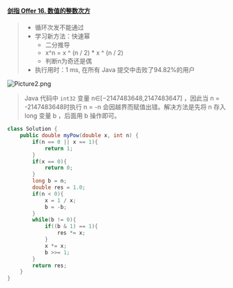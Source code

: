 #### [剑指 Offer 16. 数值的整数次方](https://leetcode-cn.com/problems/shu-zhi-de-zheng-shu-ci-fang-lcof/)

> - 循环次发不能通过
> - 学习新方法：快速幂
>   - 二分推导
>   - x^n = x ^ (n / 2) * x ^ (n / 2)
>   - 判断n为奇还是偶
> - 执行用时：1 ms, 在所有 Java 提交中击败了94.82%的用户

![Picture2.png](https://pic.leetcode-cn.com/379a042b9d8df3a96d1ac0f27346718033bf3bfce69731bab52bf6f372b4c8f4-Picture2.png)

> Java 代码中 `int32` 变量 n∈[−2147483648,2147483647] ，因此当 n = -2147483648时执行 n = -n 会因越界而赋值出错。解决方法是先将 n 存入 long 变量 b ，后面用 b 操作即可。

```java
class Solution {
    public double myPow(double x, int n) {
        if(n == 0 || x == 1){
            return 1;
        }
        if(x == 0){
            return 0;
        }
        long b = n;
        double res = 1.0;
        if(n < 0){
            x = 1 / x;
            b = -b;
        }
        while(b != 0){
            if((b & 1) == 1){
                res *= x;
            }
            x *= x;
            b >>= 1;
        }
        return res;
    }
}
```

